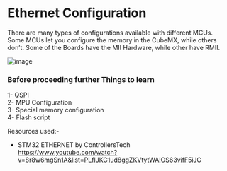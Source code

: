 # Ethernet Configuration
There are many types of configurations available with different MCUs. Some MCUs let you configure the memory in the CubeMX, while others don’t. Some of the Boards have the MII Hardware, while other have RMII.  

![image](https://github.com/user-attachments/assets/ea3af6ef-a912-4d3c-8edb-f6e21e9681ab)  


### Before proceeding further Things to learn
1- QSPI  
2- MPU Configuration  
3- Special memory configuration  
4- Flash script  




















Resources used:-
- STM32 ETHERNET by ControllersTech https://www.youtube.com/watch?v=8r8w6mgSn1A&list=PLfIJKC1ud8ggZKVtytWAlOS63vifF5iJC
